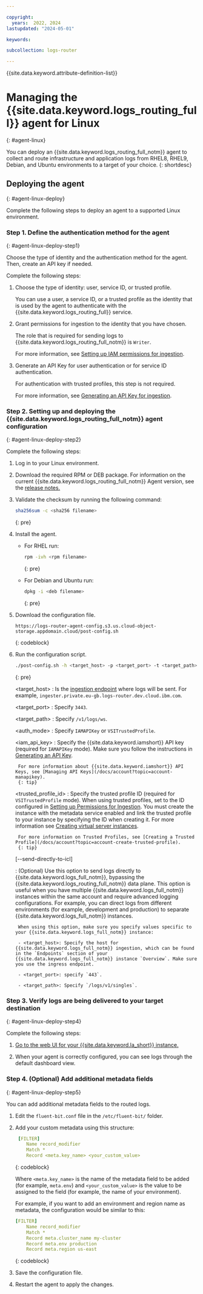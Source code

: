 ```yaml
---

copyright:
  years:  2022, 2024
lastupdated: "2024-05-01"

keywords:

subcollection: logs-router

---
```


{{site.data.keyword.attribute-definition-list}}

# Managing the {{site.data.keyword.logs_routing_full}} agent for Linux
{: #agent-linux}

You can deploy an {{site.data.keyword.logs_routing_full_notm}} agent to collect and route infrastructure and application logs from RHEL8, RHEL9, Debian, and Ubuntu environments to a target of your choice.
{: shortdesc}


## Deploying the agent
{: #agent-linux-deploy}

Complete the following steps to deploy an agent to a supported Linux environment.

### Step 1. Define the authentication method for the agent
{: #agent-linux-deploy-step1}

Choose the type of identity and the authentication method for the agent. Then, create an API key if needed.

Complete the following steps:

1. Choose the type of identity: user, service ID, or trusted profile.

    You can use a user, a service ID, or a trusted profile as the identity that is used by the agent to authenticate with the {{site.data.keyword.logs_routing_full}} service.

2. Grant permissions for ingestion to the identity that you have chosen.

    The role that is required for sending logs to {{site.data.keyword.logs_routing_full_notm}} is `Writer`.

    For more information, see [Setting up IAM permissions for ingestion](/docs/logs-router?topic=logs-router-agent-iam-permissions).

3. Generate an API Key for user authentication or for service ID authentication.

    For authentication with trusted profiles, this step is not required.

    For more information, see [Generating an API Key for ingestion](/docs/logs-router?topic=logs-router-api-key).


### Step 2. Setting up and deploying the {{site.data.keyword.logs_routing_full_notm}} agent configuration
{: #agent-linux-deploy-step2}

Complete the following steps:

1. Log in to your Linux environment.

2. Download the required RPM  or DEB package. For information on the current {{site.data.keyword.logs_routing_full_notm}} Agent version, see the [release notes.](/docs/logs-router?topic=logs-router-release-notes)

3. Validate the checksum by running the following command:

   ```sh
   sha256sum -c <sha256 filename>
   ```
   {: pre}

5. Install the agent.

   * For RHEL run:

       ```sh
     rpm -ivh <rpm filename>
      ```
      {: pre}

   * For Debian and Ubuntu run:

      ```sh
      dpkg -i <deb filename>
      ```
      {: pre}

6. Download the configuration file.

   ```text
   https://logs-router-agent-config.s3.us.cloud-object-storage.appdomain.cloud/post-config.sh
   ```
   {: codeblock}

7. Run the configuration script.

   ```sh
   ./post-config.sh -h <target_host> -p <target_port> -t <target_path> -a <auth_mode> -k <iam_api_key> -d <trusted_profile_id> [--send-directly-to-icl]
   ```
   {: pre}

   <target_host>
   :   Is the [ingestion endpoint](/docs/logs-router?topic=logs-router-endpoints) where logs will be sent. For example, `ingester.private.eu-gb.logs-router.dev.cloud.ibm.com`.

    <target_port>
    :   Specify `3443`.

    <target_path>
    :   Specify `/v1/logs/ws`.

    <auth_mode>
    :   Specify `IAMAPIKey` or `VSITrustedProfile`.

    <iam_api_key>
    :   Specify the {{site.data.keyword.iamshort}} API key (required for `IAMAPIKey` mode). Make sure you follow the instructions in [Generating an API Key](/docs/logs-router?topic=logs-router-api-key).

        For more information about {{site.data.keyword.iamshort}} API Keys, see [Managing API Keys](/docs/account?topic=account-manapikey).
        {: tip}

    <trusted_profile_id>
    :   Specify the trusted profile ID (required for `VSITrustedProfile` mode). When using trusted profiles, set to the ID configured in [Setting up Permissions for Ingestion](/docs/logs-router?topic=logs-router-agent-iam-permissions&interface=cli). You must create the instance with the metadata service enabled and link the trusted profile to your instance by specifying the ID when creating it. For more information see [Creating virtual server instances](docs/vpc?topic=vpc-creating-virtual-servers).

        For more information on Trusted Profiles, see [Creating a Trusted Profile](/docs/account?topic=account-create-trusted-profile).
        {: tip}
    
    [--send-directly-to-icl]

    :   (Optional) Use this option to send logs directly to {{site.data.keyword.logs_full_notm}}, bypassing the {{site.data.keyword.logs_routing_full_notm}} data plane. This option is useful when you have multiple {{site.data.keyword.logs_full_notm}} instances within the same account and require advanced logging configurations. For example, you can direct logs from different environments (for example, development and production) to separate {{site.data.keyword.logs_full_notm}} instances.

        When using this option, make sure you specify values specific to your {{site.data.keyword.logs_full_notm}} instance:

        - <target_host>: Specify the host for {{site.data.keyword.logs_full_notm}} ingestion, which can be found in the `Endpoints` section of your {{site.data.keyword.logs_full_notm}} instance `Overview`. Make sure you use the ingress endpoint.

        - <target_port>: specify `443`.

        - <target_path>: Specify `/logs/v1/singles`.



### Step 3. Verify logs are being delivered to your target destination
{: #agent-linux-deploy-step4}

Complete the following steps:

1. [Go to the web UI for your {{site.data.keyword.la_short}} instance.](/docs/log-analysis?topic=log-analysis-launch&interface=ui)

2. When your agent is correctly configured, you can see logs through the default dashboard view.

### Step 4. (Optional) Add additional metadata fields
{: #agent-linux-deploy-step5}

You can add additional metadata fields to the routed logs.

1. Edit the `fluent-bit.conf` file in the `/etc/fluent-bit/` folder.

2. Add your custom metadata using this structure:

   ```yaml
    [FILTER]
       Name record_modifier
       Match *
       Record <meta.key_name> <your_custom_value>
   ```
   {: codeblock}

   Where `<meta.key_name>` is the name of the metadata field to be added (for example, `meta.env`) and `<your_custom_value>` is the value to be assigned to the field (for example, the name of your environment).

   For example, if you want to add an environment and region name as metadata, the configuration would be similar to this:

   ```yaml
   [FILTER]
       Name record_modifier
       Match *
       Record meta.cluster_name my-cluster
       Record meta.env production
       Record meta.region us-east
   ```
   {: codeblock}

3. Save the configuration file.

4. Restart the agent to apply the changes.

